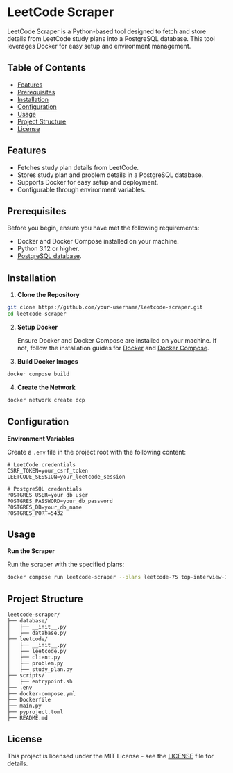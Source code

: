 # LeetCode Scraper

LeetCode Scraper is a Python-based tool designed to fetch and store details from LeetCode study plans into a PostgreSQL database. This tool leverages Docker for easy setup and environment management.

## Table of Contents

- [Features](#features)
- [Prerequisites](#prerequisites)
- [Installation](#installation)
- [Configuration](#configuration)
- [Usage](#usage)
- [Project Structure](#project-structure)
- [License](#license)

## Features

- Fetches study plan details from LeetCode.
- Stores study plan and problem details in a PostgreSQL database.
- Supports Docker for easy setup and deployment.
- Configurable through environment variables.

## Prerequisites

Before you begin, ensure you have met the following requirements:

- Docker and Docker Compose installed on your machine.
- Python 3.12 or higher.
- [PostgreSQL database](https://github.com/daily-coding-problem/database).

## Installation

1. **Clone the Repository**

```sh
git clone https://github.com/your-username/leetcode-scraper.git
cd leetcode-scraper
```

2. **Setup Docker**

   Ensure Docker and Docker Compose are installed on your machine. If not, follow the installation guides for [Docker](https://docs.docker.com/get-docker/) and [Docker Compose](https://docs.docker.com/compose/install/).

3. **Build Docker Images**

```sh
docker compose build
```

4. **Create the Network**

```sh
docker network create dcp
```

## Configuration

**Environment Variables**

   Create a `.env` file in the project root with the following content:

```env
# LeetCode credentials
CSRF_TOKEN=your_csrf_token
LEETCODE_SESSION=your_leetcode_session

# PostgreSQL credentials
POSTGRES_USER=your_db_user
POSTGRES_PASSWORD=your_db_password
POSTGRES_DB=your_db_name
POSTGRES_PORT=5432
```

## Usage

**Run the Scraper**

   Run the scraper with the specified plans:

```sh
docker compose run leetcode-scraper --plans leetcode-75 top-interview-150
```

## Project Structure

```
leetcode-scraper/
├── database/
│   ├── __init__.py
│   ├── database.py
├── leetcode/
│   ├── __init__.py
│   ├── leetcode.py
│   ├── client.py
│   ├── problem.py
│   ├── study_plan.py
├── scripts/
│   ├── entrypoint.sh
├── .env
├── docker-compose.yml
├── Dockerfile
├── main.py
├── pyproject.toml
├── README.md
```

## License

This project is licensed under the MIT License - see the [LICENSE](LICENSE) file for details.
